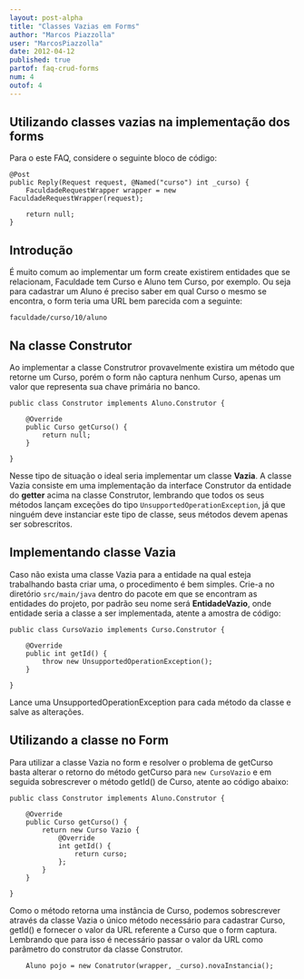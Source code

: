 ```yaml
---
layout: post-alpha
title: "Classes Vazias em Forms"
author: "Marcos Piazzolla"
user: "MarcosPiazzolla"
date: 2012-04-12
published: true 
partof: faq-crud-forms
num: 4
outof: 4
---
```


## Utilizando classes vazias na implementação dos forms

Para o este FAQ, considere o seguinte bloco de código:

	@Post
	public Reply(Request request, @Named("curso") int _curso) {
		FaculdadeRequestWrapper wrapper = new FaculdadeRequestWrapper(request); 
		
		return null;
	}

## Introdução

É muito comum ao implementar um form create existirem entidades que se relacionam, Faculdade tem Curso
e Aluno tem Curso, por exemplo. Ou seja para cadastrar um Aluno é preciso saber em qual Curso o mesmo
se encontra, o form teria uma URL bem parecida com a seguinte:

	faculdade/curso/10/aluno

## Na classe Construtor

Ao implementar a classe Construtror provavelmente existira um método que retorne um Curso, porém o 
form não captura nenhum Curso, apenas um valor que representa sua chave primária no banco.

	public class Construtor implements Aluno.Construtor {
	
		@Override
		public Curso getCurso() {
			return null;
		}
	
	}

Nesse tipo de situação o ideal seria implementar um classe __Vazia__. A classe Vazia consiste em uma
implementação da interface Construtor da entidade do __getter__ acima na classe Construtor, lembrando
que todos os seus métodos lançam exceções do tipo `UnsupportedOperationException`, já que ninguém
deve instanciar este tipo de classe, seus métodos devem apenas ser sobrescritos.

## Implementando classe Vazia 

Caso não exista uma classe Vazia para a entidade na qual esteja trabalhando basta criar uma, o 
procedimento é bem simples. Crie-a no diretório `src/main/java` dentro do pacote em que se encontram
as entidades do projeto, por padrão seu nome será __EntidadeVazio__, onde entidade seria a classe a 
ser implementada, atente a amostra de código:

	public class CursoVazio implements Curso.Construtor {
	
		@Override
		public int getId() {
			throw new UnsupportedOperationException();
		}

	}

Lance uma UnsupportedOperationException para cada método da classe e salve as alterações.

## Utilizando a classe no Form

Para utilizar a classe Vazia no form e resolver o problema de getCurso basta alterar o retorno do
método getCurso para `new CursoVazio` e em seguida sobrescrever o método getId() de Curso, atente ao
código abaixo:

	public class Construtor implements Aluno.Construtor {
	
		@Override
		public Curso getCurso() {
			return new Curso Vazio {
				@Override
				int getId() {
					return curso;
				};
			}
		}
	
	}

Como o método retorna uma instância de Curso, podemos sobrescrever através da classe Vazia o único
método necessário para cadastrar Curso, getId() e fornecer o valor da URL referente a Curso que o
form captura. Lembrando que para isso é necessário passar o valor da URL como parâmetro do 
construtor da classe Construtor.

		Aluno pojo = new Conatrutor(wrapper, _curso).novaInstancia();		